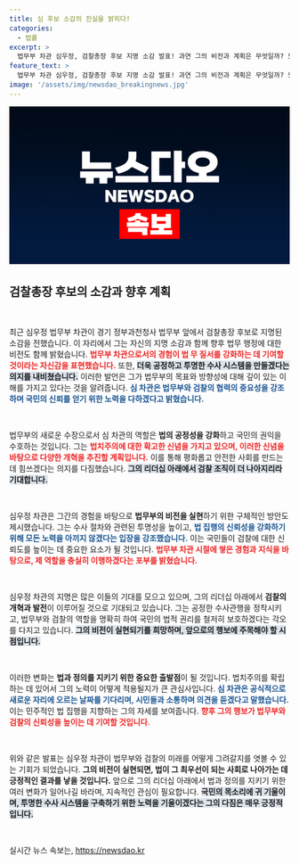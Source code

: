 ```yaml
---
title: 심 후보 소감의 진실을 밝히다!
categories:
  - 법률
excerpt: >
  법무부 차관 심우정, 검찰총장 후보 지명 소감 발표! 과연 그의 비전과 계획은 무엇일까? 모든 관심이 집중되는 순간!
feature_text: >
  법무부 차관 심우정, 검찰총장 후보 지명 소감 발표! 과연 그의 비전과 계획은 무엇일까? 모든 관심이 집중되는 순간!
image: '/assets/img/newsdao_breakingnews.jpg'
---
```


<p><img src="/assets/img/newsdao_breakingnews.jpg" alt="koreaapp 속보" /></p>

<h2 data-ke-size="size26">검찰총장 후보의 소감과 향후 계획</h2>

<p data-ke-size="size16">&nbsp;</p>

<p>최근 심우정 법무부 차관이 경기 정부과천청사 법무부 앞에서 검찰총장 후보로 지명된 소감을 전했습니다. 이 자리에서 그는 자신의 지명 소감과 함께 향후 법무 행정에 대한 비전도 함께 밝혔습니다. <b><span style="color: #ee2323;">법무부 차관으로서의 경험이 법 무 질서를 강화하는 데 기여할 것이라는 자신감을 표현했습니다.</span></b> 또한, <b><span style="background-color: #21538527;">더욱 공정하고 투명한 수사 시스템을 만들겠다는 의지를 내비쳤습니다.</span></b> 이러한 발언은 그가 법무부의 목표와 방향성에 대해 깊이 있는 이해를 가지고 있다는 것을 알려줍니다. <b><span style="color: #1a5490;">심 차관은 법무부와 검찰의 협력의 중요성을 강조하며 국민의 신뢰를 얻기 위한 노력을 다하겠다고 밝혔습니다.</span></b></p>

<p data-ke-size="size16">&nbsp;</p>

<p>법무부의 새로운 수장으로서 심 차관의 역할은 <b>법의 공정성을 강화</b>하고 국민의 권익을 수호하는 것입니다. 그는 <b><span style="color: #ee2323;">법치주의에 대한 확고한 신념을 가지고 있으며, 이러한 신념을 바탕으로 다양한 개혁을 추진할 계획입니다.</span></b> 이를 통해 평화롭고 안전한 사회를 만드는 데 힘쓰겠다는 의지를 다짐했습니다. <b><span style="background-color: #21538527;">그의 리더십 아래에서 검찰 조직이 더 나아지리라 기대합니다.</span></b></p>

<p data-ke-size="size16">&nbsp;</p>

<p>심우정 차관은 그간의 경험을 바탕으로 <b>법무부의 비전을 실현</b>하기 위한 구체적인 방안도 제시했습니다. 그는 수사 절차와 관련된 투명성을 높이고, <b><span style="color: #1a5490;">법 집행의 신뢰성을 강화하기 위해 모든 노력을 아끼지 않겠다는 입장을 강조했습니다.</span></b> 이는 국민들이 검찰에 대한 신뢰도를 높이는 데 중요한 요소가 될 것입니다. <b><span style="color: #ee2323;">법무부 차관 시절에 쌓은 경험과 지식을 바탕으로, 제 역할을 충실히 이행하겠다는 포부를 밝혔습니다.</span></b></p>

<p data-ke-size="size16">&nbsp;</p>

<p>심우정 차관의 지명은 많은 이들의 기대를 모으고 있으며, 그의 리더십 아래에서 <b>검찰의 개혁과 발전</b>이 이루어질 것으로 기대되고 있습니다. 그는 공정한 수사관행을 정착시키고, 법무부와 검찰의 역할을 명확히 하여 국민의 법적 권리를 철저히 보호하겠다는 각오를 다지고 있습니다. <b><span style="background-color: #21538527;">그의 비전이 실현되기를 희망하며, 앞으로의 행보에 주목해야 할 시점입니다.</span></b> </p>

<p data-ke-size="size16">&nbsp;</p>

<p>이러한 변화는 <b>법과 정의를 지키기 위한 중요한 출발점</b>이 될 것입니다. 법치주의를 확립하는 데 있어서 그의 노력이 어떻게 적용될지가 큰 관심사입니다. <b><span style="color: #1a5490;">심 차관은 공식적으로 새로운 자리에 오르는 날짜를 기다리며, 시민들과 소통하며 의견을 듣겠다고 말했습니다.</span></b> 이는 민주적인 법 집행을 지향하는 그의 자세를 보여줍니다. <b><span style="color: #ee2323;">향후 그의 행보가 법무부와 검찰의 신뢰성을 높이는 데 기여할 것입니다.</span></b></p>

<p data-ke-size="size16">&nbsp;</p>

<p>위와 같은 발표는 심우정 차관이 법무부와 검찰의 미래를 어떻게 그려갈지를 엿볼 수 있는 기회가 되었습니다. <b>그의 비전이 실현되면, 법이 그 최우선이 되는 사회로 나아가는 데 긍정적인 결과를 낳을 것입니다.</b> 앞으로 그의 리더십 아래에서 법과 정의를 지키기 위한 여러 변화가 일어나길 바라며, 지속적인 관심이 필요합니다. <b><span style="background-color: #21538527;">국민의 목소리에 귀 기울이며, 투명한 수사 시스템을 구축하기 위한 노력을 기울이겠다는 그의 다짐은 매우 긍정적입니다.</span></b></p>

<p data-ke-size="size16">&nbsp;</p>
실시간 뉴스 속보는, <a href="https://newsdao.kr" rel="dofollow">https://newsdao.kr</a>


